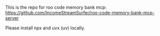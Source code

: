 This is the repo for roo code memory bank mcp: https://github.com/IncomeStreamSurfer/roo-code-memory-bank-mcp-server

Please install npx and uvx (uv) locally.